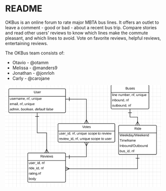 # README

OKBus is an online forum to rate major MBTA bus lines. It offers an outlet to leave a comment - good or bad - about a recent bus trip. Compare stories and read other users' reviews to know which lines make the commute pleasant, and which lines to avoid. Vote on favorite reviews, helpful reviews, entertaining reviews.

The OKBus team consists of:

* Otavio - @otamm
* Melissa - @manders9
* Jonathan - @jonrloh
* Carly - @carojane


![ER Diagram](/ok_bus_er.png)
